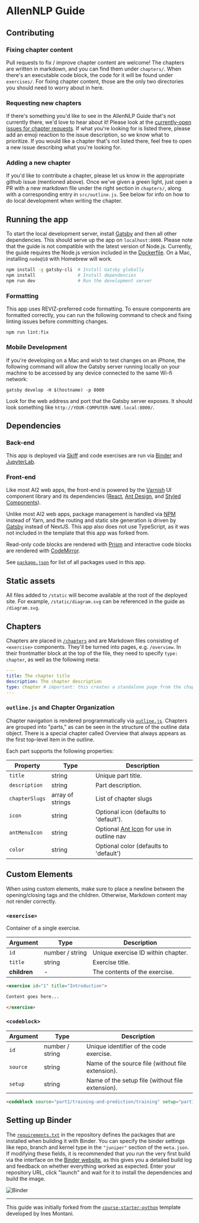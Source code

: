 # AllenNLP Guide

## Contributing

### Fixing chapter content

Pull requests to fix / improve chapter content are welcome! The chapters are written in markdown, and
you can find them under `chapters/`.  When there's an executable code block, the code for it will be
found under `exercises/`.  For fixing chapter content, those are the only two directories you should
need to worry about in here.

### Requesting new chapters

If there's something you'd like to see in the AllenNLP Guide that's not currently there, we'd love
to hear about it!  Please look at the [currently-open issues for chapter
requests](https://github.com/allenai/allennlp-guide/labels/Chapter%20Request).  If what you're
looking for is listed there, please add an emoji reaction to the issue description, so we know what
to prioritize.  If you would like a chapter that's not listed there, feel free to open a new issue
describing what you're looking for.

### Adding a new chapter

If you'd like to contribute a chapter, please let us know in the appropriate github issue (mentioned
above).  Once we've given a green light, just open a PR with a new markdown file under the right
section in `chapters/`, along with a corresponding entry in `src/outline.js`.  See below for info on
how to do local development when writing the chapter.

## Running the app

To start the local development server, install [Gatsby](https://gatsbyjs.org)
and then all other dependencies. This should serve up the app on
`localhost:8000`. Please note that the guide is not compatible with the latest
version of Node.js. Currently, the guide requires the Node.js version included
in the [Dockerfile](https://github.com/allenai/allennlp-guide/blob/main/Dockerfile.webapp).
On a Mac, installing `node@10` with Homebrew will work.

```bash
npm install -g gatsby-cli  # Install Gatsby globally
npm install                # Install dependencies
npm run dev                # Run the development server
```

### Formatting

This app uses REVIZ-preferred code formatting. To ensure components are formatted correctly, you can run the following command to check and fixing linting issues before committing changes.

```
npm run lint:fix
```

### Mobile Development
If you're developing on a Mac and wish to test changes on an iPhone, the following command will allow the Gatsby server running locally on your machine to be accessed by any device connected to the same Wi-fi network:

```
gatsby develop -H $(hostname) -p 8000
```

Look for the web address and port that the Gatsby server exposes. It should look something like `http://YOUR-COMPUTER-NAME.local:8000/`.

## Dependencies

### Back-end
This app is deployed via [Skiff](https://github.com/allenai/skiff) and code exercises are run via [Binder](https://mybinder.org) and [JupyterLab](https://github.com/jupyterlab/jupyterlab).

### Front-end
Like most AI2 web apps, the front-end is powered by the [Varnish](https://github.com/allenai/varnish) UI component library and its dependencies ([React](https://reactjs.org/), [Ant Design](https://ant.design/), and [Styled Components](https://styled-components.com/)).

Unlike most AI2 web apps, package management is handled via [NPM](https://www.npmjs.com/) instead of Yarn, and the routing and static site generation is driven by [Gatsby](http://gatsbyjs.org/) instead of NextJS. This app also does not use TypeScript, as it was not included in the template that this app was forked from.

Read-only code blocks are rendered with [Prism](https://prismjs.com/) and interactive code blocks are rendered with [CodeMirror](https://codemirror.net/).

See [`package.json`](https://github.com/allenai/allennlp-guide/blob/master/package.json) for list of all packages used in this app.

## Static assets

All files added to `/static` will become available at the root of the deployed
site. For example, `/static/diagram.svg` can be referenced in the guide as `/diagram.svg`.

## Chapters

Chapters are placed in [`/chapters`](/chapters) and are Markdown files
consisting of `<exercise>` components. They'll be turned into pages, e.g.
`/overview`. In their frontmatter block at the top of the file, they need to
specify `type: chapter`, as well as the following meta:

```yaml
---
title: The chapter title
description: The chapter description
type: chapter # important: this creates a standalone page from the chapter
---
```

### `outline.js` and Chapter Organization

Chapter navigation is rendered programmatically via [`outline.js`](https://github.com/allenai/allennlp-guide/blob/master/src/outline.js). Chapters are grouped into "parts," as can be seen in the structure of the outline data object. There is a special chapter called Overview that always appears as the first top-level item in the outline.

Each part supports the following properties:

| Property       | Type             | Description                                                                     |
| -------------- | ---------------- | ------------------------------------------------------------------------------- |
| `title`        | string           | Unique part title.                                                              |
| `description`  | string           | Part description.                                                               |
| `chapterSlugs` | array of strings | List of chapter slugs                                                           |
| `icon`         | string           | Optional icon (defaults to 'default').                                          |
| `antMenuIcon`  | string           | Optional [Ant Icon](https://ant.design/components/icon/) for use in outline nav |
| `color`        | string           | Optional color (defaults to 'default')                                          |

## Custom Elements

When using custom elements, make sure to place a newline between the
opening/closing tags and the children. Otherwise, Markdown content may not
render correctly.

### `<exercise>`

Container of a single exercise.

| Argument     | Type            | Description                                                    |
| ------------ | --------------- | -------------------------------------------------------------- |
| `id`         | number / string | Unique exercise ID within chapter.                             |
| `title`      | string          | Exercise title.                                                |
| **children** | -               | The contents of the exercise.                                  |

```markdown
<exercise id="1" title="Introduction">

Content goes here...

</exercise>
```

### `<codeblock>`

| Argument     | Type            | Description                                                                                  |
| ------------ | --------------- | -------------------------------------------------------------------------------------------- |
| `id`         | number / string | Unique identifier of the code exercise.                                                      |
| `source`     | string          | Name of the source file (without file extension).                                            |
| `setup`      | string          | Name of the setup file (without file extension).                                             |

```markdown
<codeblock source="part1/training-and-prediction/training" setup="part1/setup"></codeblock>
```

## Setting up Binder

The [`requirements.txt`](requirements.txt) in the repository defines the
packages that are installed when building it with Binder. You can specify the
binder settings like repo, branch and kernel type in the `"juniper"` section of
the `meta.json`. If modifying these fields, it is recommended that you run the very
first build via the interface on the [Binder website](https://mybinder.org), as
this gives you a detailed build log and feedback on whether everything worked as expected.
Enter your repository URL, click "launch" and wait for it to install the dependencies
and build the image.

![Binder](https://user-images.githubusercontent.com/13643239/39412757-a518d416-4c21-11e8-9dad-8b4cc14737bc.png)

---

This guide was initially forked from the
[`course-starter-python`](https://github.com/ines/course-starter-python) template developed by Ines Montani.
